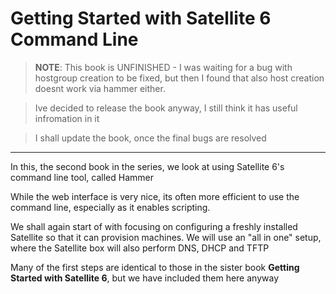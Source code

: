 # Getting Started with Satellite 6 Command Line
>**NOTE**:
This book is UNFINISHED - I was waiting for a bug with hostgroup creation to be fixed, but then I found that also host creation doesnt work via hammer either.

>Ive decided to release the book anyway, I still think it has useful infromation in it

>I shall update the book, once the final bugs are resolved

----
In this, the second book in the series, we look at using Satellite 6's command line tool, called Hammer

While the web interface is very nice, its often more efficient to use the command line, especially as it enables scripting.

We shall again start of with focusing on configuring a freshly installed Satellite so that it can provision machines. We will use an "all in one" setup, where the Satellite box will also perform DNS, DHCP and TFTP

Many of the first steps are identical to those in the sister book **Getting Started with Satellite 6**, but we have included them here anyway 
